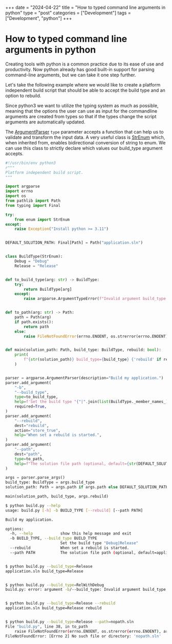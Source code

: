 +++
date = "2024-04-22"
title = "How to typed command line arguments in python"
type = "post"
categories = ["Development"]
tags = ["Development", "python"]
+++

# How to typed command line arguments in python

Creating tools with python is a common practice due to its ease of use and productivity. Now python already has good built-in support for parsing command-line arguments, but we can take it one step further. 

Let's take the following example where we would like to create a platform independent build script that should be able to accept the build type and an option to rebuild.

Since python3 we want to utilize the typing system as much as possible, meaning that the options the user can use as input for the commandline arguments are created from types so that if the types change the script arguments are automatically updated. 

The [ArgumentParser](https://docs.python.org/3/library/argparse.html#argparse.ArgumentParser) `type` parameter accepts a function that can help us to validate and transform the input data. A very useful class is [StrEnum](https://docs.python.org/3/library/enum.html#enum.StrEnum) which, when inherited from, enables bidirectional conversion of string to enum. We can use this class to strictly declare which values our build_type argument accepts.


```py
#!/usr/bin/env python3
r"""
Platform independent build script.
"""

import argparse
import errno
import os
from pathlib import Path
from typing import Final

try:
    from enum import StrEnum
except:
    raise Exception("Install python >= 3.11")


DEFAULT_SOLUTION_PATH: Final[Path] = Path("application.sln")


class BuildType(StrEnum):
    Debug = "Debug"
    Release = "Release"


def to_build_type(arg: str) -> BuildType:
    try:
        return BuildType[arg]
    except:
        raise argparse.ArgumentTypeError(f"Invalid argument build_type '{arg}'")


def to_path(arg: str) -> Path:
    path = Path(arg)
    if path.exists():
        return path
    else:
        raise FileNotFoundError(errno.ENOENT, os.strerror(errno.ENOENT), arg)


def main(solution_path: Path, build_type: BuildType, rebuild: bool):
    print(
        f"{str(solution_path)} build_type={build_type} {'rebuild' if rebuild else ''}"
    )


parser = argparse.ArgumentParser(description="Build my application.")
parser.add_argument(
    "-b",
    "--build_type",
    type=to_build_type,
    help=f'Set the build type "{"|".join(list(BuildType._member_names_))}"',
    required=True,
)
parser.add_argument(
    "--rebuild",
    dest="rebuild",
    action="store_true",
    help="When set a rebuild is started.",
)
parser.add_argument(
    "--path",
    dest="path",
    type=to_path,
    help=f"The solution file path (optional, default={str(DEFAULT_SOLUTION_PATH)}).",
)

args = parser.parse_args()
build_type: BuildType = args.build_type
solution_path: Path = args.path if args.path else DEFAULT_SOLUTION_PATH

main(solution_path, build_type, args.rebuild)

```

```sh
$ python build.py --help
usage: build.py [-h] -b BUILD_TYPE [--rebuild] [--path PATH]

Build my application.

options:
  -h, --help            show this help message and exit
  -b BUILD_TYPE, --build_type BUILD_TYPE
                        Set the build type "Debug|Release"
  --rebuild             When set a rebuild is started.
  --path PATH           The solution file path (optional, default=application.sln).


$ python build.py --build_type=Release
application.sln build_type=Release


$ python build.py --build_type=RelWithDebug
build.py: error: argument -b/--build_type: Invalid argument build_type 'RelWithDebug'!


$ python build.py --build_type=Release --rebuild
application.sln build_type=Release rebuild


$ python build.py --build_type=Release --path=nopath.sln
File "build.py", line 38, in to_path
    raise FileNotFoundError(errno.ENOENT, os.strerror(errno.ENOENT), arg)
FileNotFoundError: [Errno 2] No such file or directory: 'nopath.sln'
```